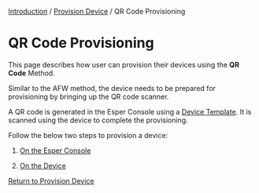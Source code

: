 [Introduction](../../index.md) / [Provision Device](../index.md) / QR Code Provisioning

# QR Code Provisioning 

This page describes how user can provision their devices using the **QR Code** Method.

Similar to the AFW method, the device needs to be prepared for provisioning by bringing up the QR code scanner.

A QR code is generated in the Esper Console using a [Device Template](../../device-template/index.md). It is scanned using the device to complete the provisioning.

Follow the below two steps to provision a device:

1. [On the Esper Console](steps-take-cloud-portal-6tap/index.md)

2. [On the Device](device-side-6-tap-method/index.md)

[Return to Provision Device](../index.md)
